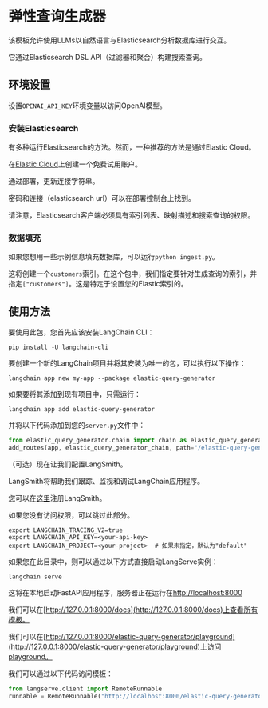 # 弹性查询生成器

该模板允许使用LLMs以自然语言与Elasticsearch分析数据库进行交互。

它通过Elasticsearch DSL API（过滤器和聚合）构建搜索查询。

## 环境设置

设置`OPENAI_API_KEY`环境变量以访问OpenAI模型。

### 安装Elasticsearch

有多种运行Elasticsearch的方法。然而，一种推荐的方法是通过Elastic Cloud。

在[Elastic Cloud](https://cloud.elastic.co/registration?utm_source=langchain&utm_content=langserve)上创建一个免费试用账户。

通过部署，更新连接字符串。

密码和连接（elasticsearch url）可以在部署控制台上找到。

请注意，Elasticsearch客户端必须具有索引列表、映射描述和搜索查询的权限。

### 数据填充

如果您想用一些示例信息填充数据库，可以运行`python ingest.py`。

这将创建一个`customers`索引。在这个包中，我们指定要针对生成查询的索引，并指定`["customers"]`。这是特定于设置您的Elastic索引的。

## 使用方法

要使用此包，您首先应该安装LangChain CLI：

```shell
pip install -U langchain-cli
```

要创建一个新的LangChain项目并将其安装为唯一的包，可以执行以下操作：

```shell
langchain app new my-app --package elastic-query-generator
```

如果要将其添加到现有项目中，只需运行：

```shell
langchain app add elastic-query-generator
```

并将以下代码添加到您的`server.py`文件中：

```python
from elastic_query_generator.chain import chain as elastic_query_generator_chain
add_routes(app, elastic_query_generator_chain, path="/elastic-query-generator")
```

（可选）现在让我们配置LangSmith。

LangSmith将帮助我们跟踪、监视和调试LangChain应用程序。

您可以在[这里](https://smith.langchain.com/)注册LangSmith。

如果您没有访问权限，可以跳过此部分。

```shell
export LANGCHAIN_TRACING_V2=true
export LANGCHAIN_API_KEY=<your-api-key>
export LANGCHAIN_PROJECT=<your-project>  # 如果未指定，默认为"default"
```

如果您在此目录中，则可以通过以下方式直接启动LangServe实例：

```shell
langchain serve
```

这将在本地启动FastAPI应用程序，服务器正在运行在[http://localhost:8000](http://localhost:8000)

我们可以在[http://127.0.0.1:8000/docs](http://127.0.0.1:8000/docs)上查看所有模板。

我们可以在[http://127.0.0.1:8000/elastic-query-generator/playground](http://127.0.0.1:8000/elastic-query-generator/playground)上访问playground。

我们可以通过以下代码访问模板：

```python
from langserve.client import RemoteRunnable
runnable = RemoteRunnable("http://localhost:8000/elastic-query-generator")
```